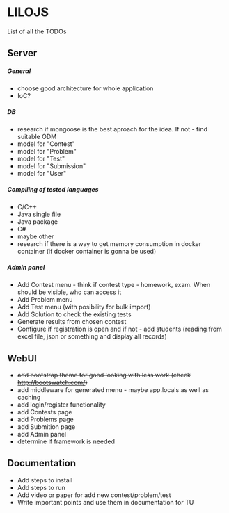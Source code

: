 # LILOJS

List of all the TODOs

## Server

##### General
- choose good architecture for whole application
- IoC?

##### DB

- research if mongoose is the best aproach for the idea. If not - find suitable ODM
- model for "Contest"
- model for "Problem"
- model for "Test"
- model for "Submission"
- model for "User"

##### Compiling of tested languages

- C/C++
- Java single file
- Java package
- C#
- maybe other
- research if there is a way to get memory consumption in docker container (if docker container is gonna be used)

##### Admin panel

- Add Contest menu - think if contest type - homework, exam. When should be visible, who can access it
- Add Problem menu
- Add Test menu (with posibility for bulk import)
- Add Solution to check the existing tests
- Generate results from chosen contest
- Configure if registration is open and if not - add students (reading from excel file, json or something and display all records)

## WebUI

- ~~add bootstrap theme for good looking with less work (check http://bootswatch.com/)~~
- add middleware for generated menu - maybe app.locals as well as caching
- add login/register functionality
- add Contests page
- add Problems page
- add Submition page
- add Admin panel
- determine if framework is needed

## Documentation

- Add steps to install
- Add steps to run
- Add video or paper for add new contest/problem/test
- Write important points and use them in documentation for TU